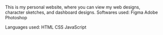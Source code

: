 This is my personal website, where you can view my web designs, character sketches, and dashboard designs.
Softwares used:
  Figma
  Adobe Photoshop
  
Languages used:
 HTML
 CSS
 JavaScript
